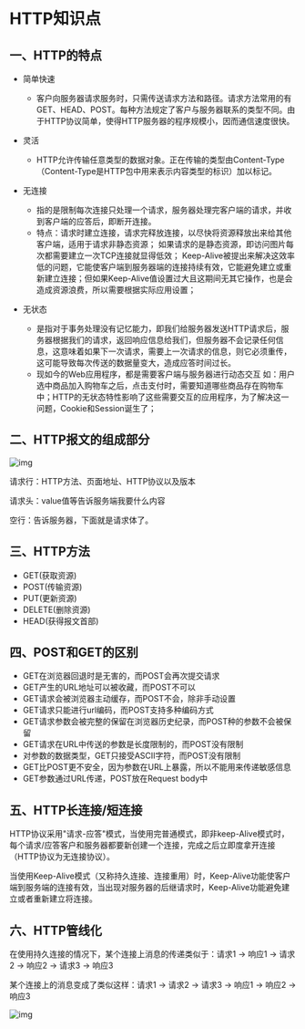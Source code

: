 # HTTP知识点

## 一、HTTP的特点

- 简单快速
  - 客户向服务器请求服务时，只需传送请求方法和路径。请求方法常用的有GET、HEAD、POST。每种方法规定了客户与服务器联系的类型不同。由于HTTP协议简单，使得HTTP服务器的程序规模小，因而通信速度很快。

- 灵活
  - HTTP允许传输任意类型的数据对象。正在传输的类型由Content-Type（Content-Type是HTTP包中用来表示内容类型的标识）加以标记。

- 无连接
  - 指的是限制每次连接只处理一个请求，服务器处理完客户端的请求，并收到客户端的应答后，即断开连接。
  - 特点：请求时建立连接，请求完释放连接，以尽快将资源释放出来给其他客户端，适用于请求非静态资源；
    如果请求的是静态资源，即访问图片每次都需要建立一次TCP连接就显得低效；
    Keep-Alive被提出来解决这效率低的问题，它能使客户端到服务器端的连接持续有效，它能避免建立或重新建立连接；但如果Keep-Alive值设置过大且这期间无其它操作，也是会造成资源浪费，所以需要根据实际应用设置；

- 无状态
  - 是指对于事务处理没有记忆能力，即我们给服务器发送HTTP请求后，服务器根据我们的请求，返回响应信息给我们，但服务器不会记录任何信息，这意味着如果下一次请求，需要上一次请求的信息，则它必须重传，这可能导致每次传送的数据量变大，造成应答时间过长。
  - 现如今的Web应用程序，都是需要客户端与服务器进行动态交互 如：用户选中商品加入购物车之后，点击支付时，需要知道哪些商品存在购物车中；HTTP的无状态特性影响了这些需要交互的应用程序，为了解决这一问题，Cookie和Session诞生了；

## 二、HTTP报文的组成部分

![img](https://pic-1304959529.cos.ap-guangzhou.myqcloud.com/DB/202209151437263.png)

请求行：HTTP方法、页面地址、HTTP协议以及版本

请求头：value值等告诉服务端我要什么内容

空行：告诉服务器，下面就是请求体了。



## 三、HTTP方法

- GET(获取资源)
- POST(传输资源)
- PUT(更新资源)
- DELETE(删除资源)
- HEAD(获得报文首部)

## 四、POST和GET的区别

- GET在浏览器回退时是无害的，而POST会再次提交请求
- GET产生的URL地址可以被收藏，而POST不可以
- GET请求会被浏览器主动缓存，而POST不会，除非手动设置
- GET请求只能进行url编码，而POST支持多种编码方式
- GET请求参数会被完整的保留在浏览器历史纪录，而POST种的参数不会被保留
- GET请求在URL中传送的参数是长度限制的，而POST没有限制
- 对参数的数据类型，GET只接受ASCII字符，而POST没有限制
- GET比POST更不安全，因为参数在URL上暴露，所以不能用来传递敏感信息
- GET参数通过URL传递，POST放在Request body中
  

## 五、HTTP长连接/短连接

HTTP协议采用"请求-应答"模式，当使用完普通模式，即非keep-Alive模式时，每个请求/应答客户和服务器都要新创建一个连接，完成之后立即度拿开连接（HTTP协议为无连接协议）。

当使用Keep-Alive模式（又称持久连接、连接重用）时，Keep-Alive功能使客户端到服务端的连接有效，当出现对服务器的后继请求时，Keep-Alive功能避免建立或者重新建立将连接。


## 六、HTTP管线化

在使用持久连接的情况下，某个连接上消息的传递类似于：请求1 -> 响应1 -> 请求2 -> 响应2 -> 请求3 -> 响应3

某个连接上的消息变成了类似这样：请求1 -> 请求2 -> 请求3 -> 响应1 -> 响应2 -> 响应3

 ![img](https://pic-1304959529.cos.ap-guangzhou.myqcloud.com/DB/202209151440616.png)